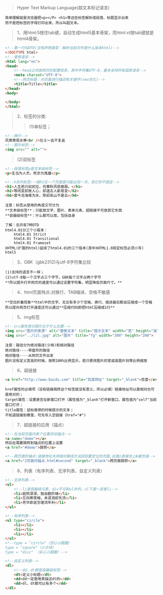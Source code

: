 > Hyper Text Markup Language(超文本标记语言)
    
    简单理解就是浏览器把<p></P> <h1>等这些标签解析成段落、标题显示出来
    而不是把标签的字母打印出来，所以叫超文本。
    
>1、用html:5按住tab键，自动生成html5基本骨架，而html:xt按tab键就是html4骨架。
```html
<!--第一行叫DTD(文档声明类型：解析当前文件是什么版本html)-->
<!DOCTYPE html> 
<!--使用语言-->
<html lang="en">
<head>
    <!--head之间放网页的配置信息，其中字符集UTF-8，基本支持所有国家语言-->
    <meta charset="UTF-8">
    <!--网页标题：对页面进行描述和关键字(seo优化)-->
    <title>Title</title>
</head>
<body>

</body>
</html>
```
>2、标签的分类:
>>(1)单标签；
```html
<!--换行-->
风萧萧易水寒<br />壮士一去不复返
<!--图片标签-->
<img src="" alt="">
```
>(2)双标签
```html
<!--段落标签p是文本级标签-->
<p>生当为人杰，死亦为鬼雄</p>

<!--h系列标签:一般h1在一个页面里只能出现一次，其它的不固定-->
<h1>人生若只如初见，何事秋风悲画扇。</h1>
<h2>等闲变却故人心，却道古人新易变</h2>
<h6>曾今沧海难为水，除却巫山不是云</h6>

```
    注意：标签从使用的角度又可分为
    **文本级标签**：只能放文字、图片、表单元素、超链接不可放其它东西
    **容器级标签**：什么都可以放，包括自身

    了解：总共有7种DTD
    html4.01分三个小版本：
        html4.01 Strict
        html4.01 Transitional
        html4.01 Frameset
    XHTML(扩展的html)延续了html4.01的三个版本(其中XHTML1.0规定标签必须小写)
    html5
    
>3、GBK（gbk2312)与utf-8字符集比较

    (1)支持的语言不一样；
    (2)utf-8每一个汉字占三个字节，GBK每个汉字占两个字节
    **所以提升打开网页的速度可以通过设置字符集，明显降低页面尺寸。**
    
>4、html页面特点:对换行、TAB缩进、空格不敏感

    **空白折叠现象**html中的文字、无论有多少个空格、换行、缩进最后都会压缩成一个空格
    所以提升网页打开速度还可以通过**压缩代码即把html压缩成1行**

>5、img标签
```html
<!--src属性表示图片位于什么位置-->
<img src="图片的来源" alt="替换文本" title="提示文本" width="宽" height="高">
<img src="../lzl.jpg" alt="图片" title="fg" width="300" height="200">
```
    注意：路径分为绝对路径(少用)和相对路径
    绝对路径----带盘符的路径
    相对路径----从网页文件出发
    图片没有定义宽高的时候，按照100%比例显示，若只更改图片的宽或高图片则等比例缩放

>6、超链接
```html
<a href="http://www.baidu.com" title="百度网址" target="_blank">百度</a>
```
    href属性时必填项（没有链接跳转这个标签就没有意义，所以必填）链接地址可以是相对也可是绝对的；
    target属性：设置是否在新窗口打开（属性值为"_blank"打开新窗口、属性值为"self"当前窗口打开；
    title属性：鼠标悬停的时候提示的文本；
    不知道链接到哪里，可先写入空链接（href="#")
    
>7、超链接的应用（锚点）   
 ```html
 <!--在当前页面内某个位置添加锚点-->
 <a name="demo"></a>
 然后在需要跳转到锚点的位置上设置
 <a href="#demo">跳转</a>
 
 <!--跨页面的锚点:链接地址先用相对路径方法回到要定位的页面,后面z直接加上#属性值-->
 <a href="2页面内锚点.html#second" target="_blank">跨页面跳转</a>
 ```

>8、列表（有序列表、无序列表、自定义列表）
```html
<!--无序列表-->
<ul>
    <!--li是容器级元素，div不可和ul并列，ul下面一定是li-->
    <li>庭院深深，独自数阶梯</li>     
    <li>忘向寒夜梅，未语泪却先流</li>
    <li>芳华即逝怎堪流年利</li>
</ul>

<!--有序列表-->
<ul type="circle">
    <li></li>
    <li></li>
    <li></li>
</ul>
<!--type = "circle"（空心小圆圈）
type = "square"（小方块）
type = "disc" （实心小圆圈）-->

<!--自定义列表-->
<dl>
    <!--dd、dt都是容器级标签-->
    <dt>定义小标题</dt>
    <dd>dd一定是用来描述dt的</dd>
    <dd>dl、dt都可以有多个</dd>
</dl>
```



    
    